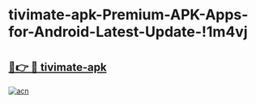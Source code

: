 # tivimate-apk-Premium-APK-Apps-for-Android-Latest-Update-!1m4vj

# <h2><a href="https://ugd8cg.esa.edu.pl?title=tivimate-apk&ref=1m4vj">🔗👉 🔴 tivimate-apk</a></h2>

[![acn](https://github.com/user-attachments/assets/0f9c940e-d8b0-45ae-aac7-cd30a18b3e1c)](https://ugd8cg.esa.edu.pl?title=tivimate-apk&ref=1m4vj)

